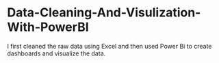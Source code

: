 # Data-Cleaning-And-Visulization-With-PowerBI
I first cleaned the raw data using Excel and then used Power Bi to create dashboards and visualize the data.
